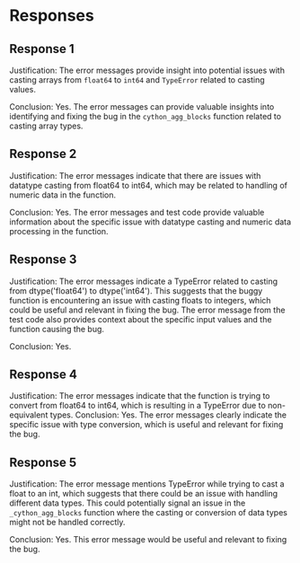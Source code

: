 # Responses
## Response 1
Justification: The error messages provide insight into potential issues with casting arrays from `float64` to `int64` and `TypeError` related to casting values.

Conclusion: Yes. The error messages can provide valuable insights into identifying and fixing the bug in the `cython_agg_blocks` function related to casting array types.

## Response 2
Justification: The error messages indicate that there are issues with datatype casting from float64 to int64, which may be related to handling of numeric data in the function.

Conclusion: Yes. The error messages and test code provide valuable information about the specific issue with datatype casting and numeric data processing in the function.

## Response 3
Justification: The error messages indicate a TypeError related to casting from dtype('float64') to dtype('int64'). This suggests that the buggy function is encountering an issue with casting floats to integers, which could be useful and relevant in fixing the bug. The error message from the test code also provides context about the specific input values and the function causing the bug.

Conclusion: Yes.

## Response 4
Justification: The error messages indicate that the function is trying to convert from float64 to int64, which is resulting in a TypeError due to non-equivalent types.
Conclusion: Yes. The error messages clearly indicate the specific issue with type conversion, which is useful and relevant for fixing the bug.

## Response 5
Justification: The error message mentions TypeError while trying to cast a float to an int, which suggests that there could be an issue with handling different data types. This could potentially signal an issue in the `_cython_agg_blocks` function where the casting or conversion of data types might not be handled correctly.

Conclusion: Yes. This error message would be useful and relevant to fixing the bug.

